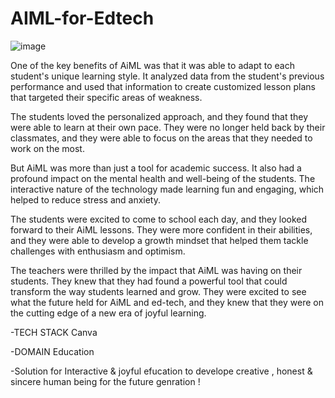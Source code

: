 # AIML-for-Edtech

![image]()

One of the key benefits of AiML was that it was able to adapt to each student's unique learning style. It analyzed data from the student's previous performance and used that information to create customized lesson plans that targeted their specific areas of weakness.

The students loved the personalized approach, and they found that they were able to learn at their own pace. They were no longer held back by their classmates, and they were able to focus on the areas that they needed to work on the most.

But AiML was more than just a tool for academic success. It also had a profound impact on the mental health and well-being of the students. The interactive nature of the technology made learning fun and engaging, which helped to reduce stress and anxiety.

The students were excited to come to school each day, and they looked forward to their AiML lessons. They were more confident in their abilities, and they were able to develop a growth mindset that helped them tackle challenges with enthusiasm and optimism.

The teachers were thrilled by the impact that AiML was having on their students. They knew that they had found a powerful tool that could transform the way students learned and grow. They were excited to see what the future held for AiML and ed-tech, and they knew that they were on the cutting edge of a new era of joyful learning.

-TECH STACK
Canva

-DOMAIN
Education

-Solution for Interactive & joyful efucation to develope creative , honest & sincere human being for the future genration !
